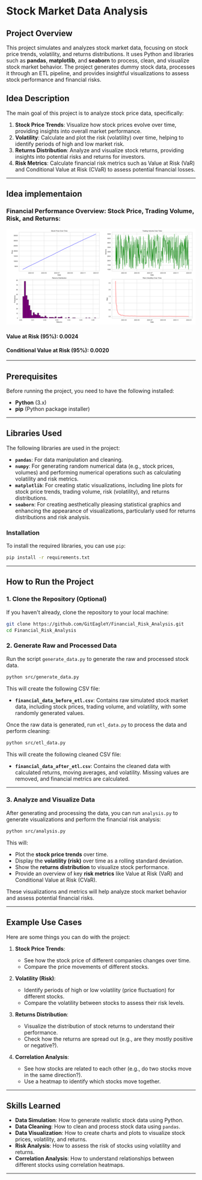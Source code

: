 # **Stock Market Data Analysis**

## **Project Overview**

This project simulates and analyzes stock market data, focusing on stock price trends, volatility, and returns distributions. It uses Python and libraries such as **pandas**, **matplotlib**, and **seaborn** to process, clean, and visualize stock market behavior. The project generates dummy stock data, processes it through an ETL pipeline, and provides insightful visualizations to assess stock performance and financial risks.

## **Idea Description**

The main goal of this project is to analyze stock price data, specifically:

1. **Stock Price Trends**: Visualize how stock prices evolve over time, providing insights into overall market performance.
2. **Volatility**: Calculate and plot the risk (volatility) over time, helping to identify periods of high and low market risk.
3. **Returns Distribution**: Analyze and visualize stock returns, providing insights into potential risks and returns for investors.
4. **Risk Metrics**: Calculate financial risk metrics such as Value at Risk (VaR) and Conditional Value at Risk (CVaR) to assess potential financial losses.

---
## Idea implementaion

### Financial Performance Overview: Stock Price, Trading Volume, Risk, and Returns:
![chart_1](Images/chart_1.png)

#### Value at Risk (95%): 0.0024
#### Conditional Value at Risk (95%): 0.0020

---
## Prerequisites

Before running the project, you need to have the following installed:

- **Python** (3.x)
- **pip** (Python package installer)

---

## **Libraries Used**

The following libraries are used in the project:

- **`pandas`**: For data manipulation and cleaning.
- **`numpy`**: For generating random numerical data (e.g., stock prices, volumes) and performing numerical operations such as calculating volatility and risk metrics.
- **`matplotlib`**: For creating static visualizations, including line plots for stock price trends, trading volume, risk (volatility), and returns distributions.
- **`seaborn`**: For creating aesthetically pleasing statistical graphics and enhancing the appearance of visualizations, particularly used for returns distributions and risk analysis.

### Installation

To install the required libraries, you can use `pip`:

```bash
pip install -r requirements.txt

```

---

## How to Run the Project

### 1. Clone the Repository (Optional)

If you haven't already, clone the repository to your local machine:

```bash
git clone https://github.com/GitEagleY/Financial_Risk_Analysis.git
cd Financial_Risk_Analysis
```
### **2. Generate Raw and Processed Data**

Run the script `generate_data.py` to generate the raw and processed stock data.

```bash
python src/generate_data.py
```

This will create the following CSV file:

- **`financial_data_before_etl.csv`**: Contains raw simulated stock market data, including stock prices, trading volume, and volatility, with some randomly generated values.

Once the raw data is generated, run `etl_data.py` to process the data and perform cleaning:

```bash
python src/etl_data.py
```

This will create the following cleaned CSV file:

- **`financial_data_after_etl.csv`**: Contains the cleaned data with calculated returns, moving averages, and volatility. Missing values are removed, and financial metrics are calculated.

---

### **3. Analyze and Visualize Data**

After generating and processing the data, you can run `analysis.py` to generate visualizations and perform the financial risk analysis:

```bash
python src/analysis.py
```

This will:
- Plot the **stock price trends** over time.
- Display the **volatility (risk)** over time as a rolling standard deviation.
- Show the **returns distribution** to visualize stock performance.
- Provide an overview of key **risk metrics** like Value at Risk (VaR) and Conditional Value at Risk (CVaR).

These visualizations and metrics will help analyze stock market behavior and assess potential financial risks.

---

## **Example Use Cases**

Here are some things you can do with the project:

1. **Stock Price Trends**:
   - See how the stock price of different companies changes over time.
   - Compare the price movements of different stocks.

2. **Volatility (Risk)**:
   - Identify periods of high or low volatility (price fluctuation) for different stocks.
   - Compare the volatility between stocks to assess their risk levels.

3. **Returns Distribution**:
   - Visualize the distribution of stock returns to understand their performance.
   - Check how the returns are spread out (e.g., are they mostly positive or negative?).

4. **Correlation Analysis**:
   - See how stocks are related to each other (e.g., do two stocks move in the same direction?).
   - Use a heatmap to identify which stocks move together.

---

## **Skills Learned**

- **Data Simulation**: How to generate realistic stock data using Python.
- **Data Cleaning**: How to clean and process stock data using `pandas`.
- **Data Visualization**: How to create charts and plots to visualize stock prices, volatility, and returns.
- **Risk Analysis**: How to assess the risk of stocks using volatility and returns.
- **Correlation Analysis**: How to understand relationships between different stocks using correlation heatmaps.

---